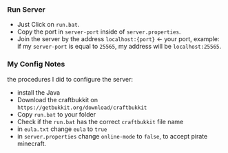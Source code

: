 ### Run Server
- Just Click on `run.bat`.
- Copy the port in `server-port` inside of `server.properties`.
- Join the server by the address `localhost:{port}` <- your port, example: if my `server-port` is equal to `25565`, my address will be `localhost:25565`.

### My Config Notes
the procedures I did to configure the server:

- install the Java
- Download the craftbukkit on `https://getbukkit.org/download/craftbukkit`
- Copy `run.bat` to your folder
- Check if the `run.bat` has the correct `craftbukkit` file name 
- in `eula.txt` change `eula` to `true`
- in `server.properties` change `online-mode` to `false`, to accept pirate minecraft.